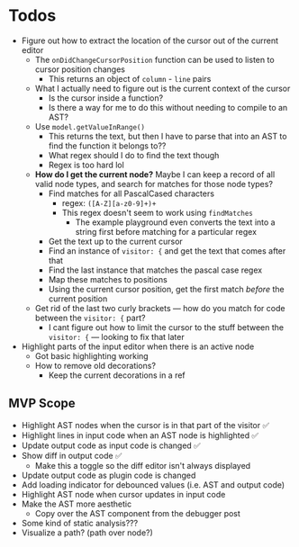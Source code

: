 # Todos

- Figure out how to extract the location of the cursor out of the current editor
  - The `onDidChangeCursorPosition` function can be used to listen to cursor position changes
    - This returns an object of `column` - `line` pairs
  - What I actually need to figure out is the current context of the cursor
    - Is the cursor inside a function?
    - Is there a way for me to do this without needing to compile to an AST?
  - Use `model.getValueInRange()`
    - This returns the text, but then I have to parse that into an AST to find the function it belongs to??
    - What regex should I do to find the text though
    - Regex is too hard lol
  - **How do I get the current node?** Maybe I can keep a record of all valid node types, and search for matches for those node types?
    - Find matches for all PascalCased characters
      - regex: `([A-Z][a-z0-9]+)+`
      - This regex doesn't seem to work using `findMatches`
        - The example playground even converts the text into a string first before matching for a particular regex
    - Get the text up to the current cursor
    - Find an instance of `visitor: {` and get the text that comes after that
    - Find the last instance that matches the pascal case regex
    - Map these matches to positions
    - Using the current cursor position, get the first match _before_ the current position
  - Get rid of the last two curly brackets — how do you match for code between the `visitor: {` part?
    - I cant figure out how to limit the cursor to the stuff between the `visitor: {` — looking to fix that later
- Highlight parts of the input editor when there is an active node
  - Got basic highlighting working
  - How to remove old decorations?
    - Keep the current decorations in a ref

## MVP Scope

- Highlight AST nodes when the cursor is in that part of the visitor ✅
- Highlight lines in input code when an AST node is highlighted ✅
- Update output code as input code is changed ✅
- Show diff in output code ✅
  - Make this a toggle so the diff editor isn't always displayed
- Update output code as plugin code is changed
- Add loading indicator for debounced values (i.e. AST and output code)
- Highlight AST node when cursor updates in input code
- Make the AST more aesthetic
  - Copy over the AST component from the debugger post
- Some kind of static analysis???
- Visualize a path? (path over node?)
